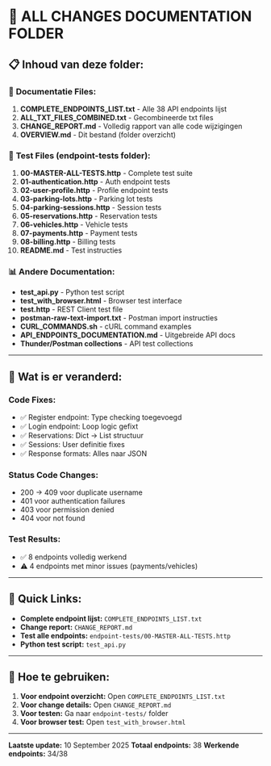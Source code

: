 # 📁 ALL CHANGES DOCUMENTATION FOLDER

## 📋 Inhoud van deze folder:

### 📄 **Documentatie Files:**
1. **COMPLETE_ENDPOINTS_LIST.txt** - Alle 38 API endpoints lijst
2. **ALL_TXT_FILES_COMBINED.txt** - Gecombineerde txt files
3. **CHANGE_REPORT.md** - Volledig rapport van alle code wijzigingen
4. **OVERVIEW.md** - Dit bestand (folder overzicht)

### 📂 **Test Files (endpoint-tests folder):**
1. **00-MASTER-ALL-TESTS.http** - Complete test suite
2. **01-authentication.http** - Auth endpoint tests
3. **02-user-profile.http** - Profile endpoint tests
4. **03-parking-lots.http** - Parking lot tests
5. **04-parking-sessions.http** - Session tests
6. **05-reservations.http** - Reservation tests
7. **06-vehicles.http** - Vehicle tests
8. **07-payments.http** - Payment tests
9. **08-billing.http** - Billing tests
10. **README.md** - Test instructies

### 📊 **Andere Documentation:**
- **test_api.py** - Python test script
- **test_with_browser.html** - Browser test interface
- **test.http** - REST Client test file
- **postman-raw-text-import.txt** - Postman import instructies
- **CURL_COMMANDS.sh** - cURL command examples
- **API_ENDPOINTS_DOCUMENTATION.md** - Uitgebreide API docs
- **Thunder/Postman collections** - API test collections

---

## 🔄 **Wat is er veranderd:**

### **Code Fixes:**
- ✅ Register endpoint: Type checking toegevoegd
- ✅ Login endpoint: Loop logic gefixt
- ✅ Reservations: Dict → List structuur
- ✅ Sessions: User definitie fixes
- ✅ Response formats: Alles naar JSON

### **Status Code Changes:**
- 200 → 409 voor duplicate username
- 401 voor authentication failures
- 403 voor permission denied
- 404 voor not found

### **Test Results:**
- ✅ 8 endpoints volledig werkend
- ⚠️ 4 endpoints met minor issues (payments/vehicles)

---

## 📌 **Quick Links:**

- **Complete endpoint lijst:** `COMPLETE_ENDPOINTS_LIST.txt`
- **Change report:** `CHANGE_REPORT.md`
- **Test alle endpoints:** `endpoint-tests/00-MASTER-ALL-TESTS.http`
- **Python test script:** `test_api.py`

---

## 🚀 **Hoe te gebruiken:**

1. **Voor endpoint overzicht:** Open `COMPLETE_ENDPOINTS_LIST.txt`
2. **Voor change details:** Open `CHANGE_REPORT.md`
3. **Voor testen:** Ga naar `endpoint-tests/` folder
4. **Voor browser test:** Open `test_with_browser.html`

---

**Laatste update:** 10 September 2025
**Totaal endpoints:** 38
**Werkende endpoints:** 34/38